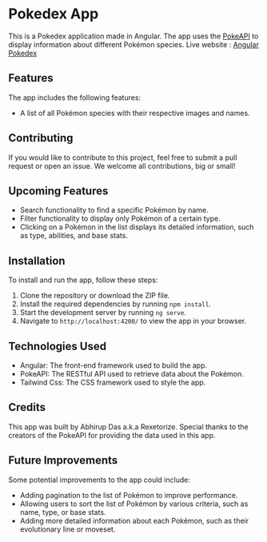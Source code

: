 # Pokedex App

This is a Pokedex application made in Angular. The app uses the [PokeAPI](https://pokeapi.co/) to display information about different Pokémon species.
Live website : [Angular Pokedex](https://pokedex-by-rex.netlify.app)

## Features

The app includes the following features:

- A list of all Pokémon species with their respective images and names.

## Contributing

If you would like to contribute to this project, feel free to submit a pull request or open an issue. We welcome all contributions, big or small!


## Upcoming Features

- Search functionality to find a specific Pokémon by name.
- Filter functionality to display only Pokémon of a certain type.
- Clicking on a Pokémon in the list displays its detailed information, such as type, abilities, and base stats.

## Installation

To install and run the app, follow these steps:

1. Clone the repository or download the ZIP file.
2. Install the required dependencies by running `npm install`.
3. Start the development server by running `ng serve`.
4. Navigate to `http://localhost:4200/` to view the app in your browser.

## Technologies Used

- Angular: The front-end framework used to build the app.
- PokeAPI: The RESTful API used to retrieve data about the Pokémon.
- Tailwind Css: The CSS framework used to style the app.

## Credits

This app was built by Abhirup Das a.k.a Rexetorize. Special thanks to the creators of the PokeAPI for providing the data used in this app.

## Future Improvements

Some potential improvements to the app could include:

- Adding pagination to the list of Pokémon to improve performance.
- Allowing users to sort the list of Pokémon by various criteria, such as name, type, or base stats.
- Adding more detailed information about each Pokémon, such as their evolutionary line or moveset.
